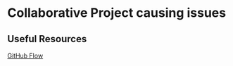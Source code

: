 # Collaborative Project causing issues


## Useful Resources

[GitHub Flow](https://guides.github.com/introduction/flow/)
